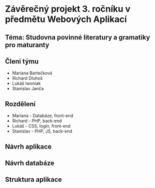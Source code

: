 # Závěrečný projekt 3. ročníku v předmětu Webových Aplikací

## Téma: Studovna povinné literatury a gramatiky pro maturanty

## Členi týmu
- Mariana Bartečková
- Richard Dluhoš
- Lukáš Iwoniak
- Stanislav Janča

## Rozdělení
- Mariana -   Databáze, front-end
- Richard -   PHP, back-end
- Lukáš -     CSS, login, front-end
- Stanislav - PHP, JS, back-end

## Návrh aplikace

## Návrh databáze

## Struktura aplikace
